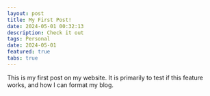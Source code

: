 ```yaml
---
layout: post
title: My First Post!
date: 2024-05-01 00:32:13
description: Check it out
tags: Personal
date: 2024-05-01
featured: true
tabs: true
---
```


This is my first post on my website. It is primarily to test if this feature works, and how I can format my blog.

